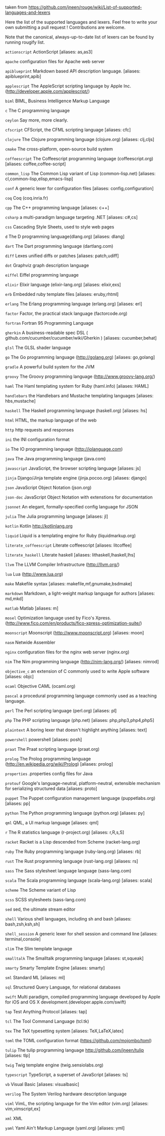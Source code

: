 taken from https://github.com/jneen/rouge/wiki/List-of-supported-languages-and-lexers

Here the list of the supported languages and lexers. Feel free to write your own submitting a pull request ! Contributions are welcome.

Note that the canonical, always-up-to-date list of lexers can be found by running rougify list.

`actionscript`  ActionScript [aliases: as,as3]

`apache`  configuration files for Apache web server

`apiblueprint`  Markdown based API description language. [aliases: apiblueprint,apib]

`applescript`  The AppleScript scripting language by Apple Inc. (http://developer.apple.com/applescript/)

`biml`  BIML, Business Intelligence Markup Language

`c`  The C programming language

`ceylon`  Say more, more clearly.

`cfscript`  CFScript, the CFML scripting language [aliases: cfc]

`clojure`  The Clojure programming language (clojure.org) [aliases: clj,cljs]

`cmake`  The cross-platform, open-source build system

`coffeescript`  The Coffeescript programming language (coffeescript.org) [aliases: coffee,coffee-script]

`common_lisp`  The Common Lisp variant of Lisp (common-lisp.net) [aliases: cl,common-lisp,elisp,emacs-lisp]

`conf`  A generic lexer for configuration files [aliases: config,configuration]

`coq`  Coq (coq.inria.fr)

`cpp`  The C++ programming language [aliases: c++]

`csharp`  a multi-paradigm language targeting .NET [aliases: c#,cs]

`css`  Cascading Style Sheets, used to style web pages

`d`  The D programming language(dlang.org) [aliases: dlang]

`dart`  The Dart programming language (dartlang.com)

`diff`  Lexes unified diffs or patches [aliases: patch,udiff]

`dot`  Graphviz graph description language

`eiffel`  Eiffel programming language

`elixir`  Elixir language (elixir-lang.org) [aliases: elixir,exs]

`erb`  Embedded ruby template files [aliases: eruby,rhtml]

`erlang`  The Erlang programming language (erlang.org) [aliases: erl]

`factor`  Factor, the practical stack language (factorcode.org)

`fortran`  Fortran 95 Programming Language

`gherkin`  A business-readable spec DSL ( github.com/cucumber/cucumber/wiki/Gherkin ) [aliases: cucumber,behat]

`glsl`  The GLSL shader language

`go`  The Go programming language (http://golang.org) [aliases: go,golang]

`gradle`  A powerful build system for the JVM

`groovy`  The Groovy programming language (http://www.groovy-lang.org/)

`haml`  The Haml templating system for Ruby (haml.info) [aliases: HAML]

`handlebars`  the Handlebars and Mustache templating languages [aliases: hbs,mustache]

`haskell`  The Haskell programming language (haskell.org) [aliases: hs]

`html`  HTML, the markup language of the web

`http`  http requests and responses

`ini`  the INI configuration format

`io`  The IO programming language (http://iolanguage.com)

`java`  The Java programming language (java.com)

`javascript`  JavaScript, the browser scripting language [aliases: js]

`jinja`  Django/Jinja template engine (jinja.pocoo.org) [aliases: django]

`json`  JavaScript Object Notation (json.org)

`json-doc`  JavaScript Object Notation with extenstions for documentation

`jsonnet`  An elegant, formally-specified config language for JSON

`julia`  The Julia programming language [aliases: jl]

`kotlin`  Kotlin http://kotlinlang.org

`liquid`  Liquid is a templating engine for Ruby (liquidmarkup.org)

`literate_coffeescript`  Literate coffeescript [aliases: litcoffee]

`literate_haskell`  Literate haskell [aliases: lithaskell,lhaskell,lhs]

`llvm`  The LLVM Compiler Infrastructure (http://llvm.org/)

`lua`  Lua (http://www.lua.org)

`make`  Makefile syntax [aliases: makefile,mf,gnumake,bsdmake]

`markdown`  Markdown, a light-weight markup language for authors [aliases: md,mkd]

`matlab`  Matlab [aliases: m]

`mosel`  Optimization language used by Fico's Xpress. (http://www.fico.com/en/products/fico-xpress-optimization-suite/)

`moonscript`  Moonscript (http://www.moonscript.org) [aliases: moon]

`nasm`  Netwide Assembler

`nginx`  configuration files for the nginx web server (nginx.org)

`nim`  The Nim programming language (http://nim-lang.org/) [aliases: nimrod]

`objective_c`  an extension of C commonly used to write Apple software [aliases: objc]

`ocaml`  Objective CAML (ocaml.org)

`pascal`  a procedural programming language commonly used as a teaching language.

`perl`  The Perl scripting language (perl.org) [aliases: pl]

`php`  The PHP scripting language (php.net) [aliases: php,php3,php4,php5]

`plaintext`  A boring lexer that doesn't highlight anything [aliases: text]

`powershell`  powershell [aliases: posh]

`praat`  The Praat scripting language (praat.org)

`prolog`  The Prolog programming language (http://en.wikipedia.org/wiki/Prolog) [aliases: prolog]

`properties`  .properties config files for Java

`protouf`  Google's language-neutral, platform-neutral, extensible mechanism for serializing structured data [aliases: proto]

`puppet`  The Puppet configuration management language (puppetlabs.org) [aliases: pp]

`python`  The Python programming language (python.org) [aliases: py]

`qml`  QML, a UI markup language [aliases: qml]

`r`  The R statistics language (r-project.org) [aliases: r,R,s,S]

`racket`  Racket is a Lisp descended from Scheme (racket-lang.org)

`ruby`  The Ruby programming language (ruby-lang.org) [aliases: rb]

`rust`  The Rust programming language (rust-lang.org) [aliases: rs]

`sass`  The Sass stylesheet language language (sass-lang.com)

`scala`  The Scala programming language (scala-lang.org) [aliases: scala]

`scheme`  The Scheme variant of Lisp

`scss`  SCSS stylesheets (sass-lang.com)

`sed`  sed, the ultimate stream editor

`shell`  Various shell languages, including sh and bash [aliases: bash,zsh,ksh,sh]

`shell_session`  A generic lexer for shell session and command line [aliases: terminal,console]

`slim`  The Slim template language

`smalltalk`  The Smalltalk programming language [aliases: st,squeak]

`smarty`  Smarty Template Engine [aliases: smarty]

`sml`  Standard ML [aliases: ml]

`sql`  Structured Query Language, for relational databases

`swift`  Multi paradigm, compiled programming language developed by Apple for iOS and OS X development.(developer.apple.com/swift)

`tap`  Test Anything Protocol [aliases: tap]

`tcl`  The Tool Command Language (tcl.tk)

`tex`  The TeX typesetting system [aliases: TeX,LaTeX,latex]

`toml`  the TOML configuration format (https://github.com/mojombo/toml)

`tulip`  The tulip programming language http://github.com/jneen/tulip [aliases: tlp]

`twig`  Twig template engine (twig.sensiolabs.org)

`typescript`  TypeScript, a superset of JavaScript [aliases: ts]

`vb`  Visual Basic [aliases: visualbasic]

`verilog`  The System Verilog hardware description language

`viml`  VimL, the scripting language for the Vim editor (vim.org) [aliases: vim,vimscript,ex]

`xml`  XML

`yaml`  Yaml Ain't Markup Language (yaml.org) [aliases: yml]


